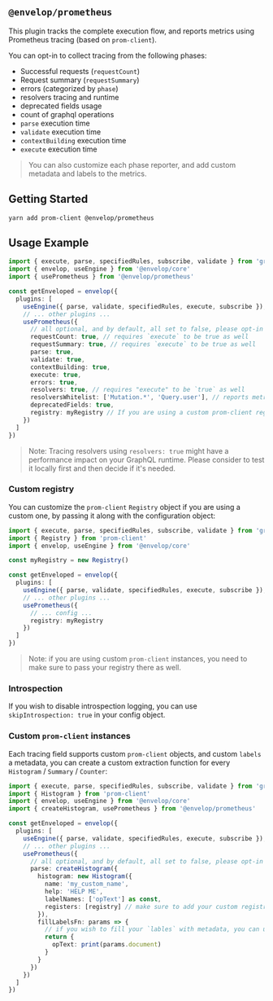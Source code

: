 ## `@envelop/prometheus`

This plugin tracks the complete execution flow, and reports metrics using Prometheus tracing (based
on `prom-client`).

You can opt-in to collect tracing from the following phases:

- Successful requests (`requestCount`)
- Request summary (`requestSummary`)
- errors (categorized by `phase`)
- resolvers tracing and runtime
- deprecated fields usage
- count of graphql operations
- `parse` execution time
- `validate` execution time
- `contextBuilding` execution time
- `execute` execution time

> You can also customize each phase reporter, and add custom metadata and labels to the metrics.

## Getting Started

```
yarn add prom-client @envelop/prometheus
```

## Usage Example

```ts
import { execute, parse, specifiedRules, subscribe, validate } from 'graphql'
import { envelop, useEngine } from '@envelop/core'
import { usePrometheus } from '@envelop/prometheus'

const getEnveloped = envelop({
  plugins: [
    useEngine({ parse, validate, specifiedRules, execute, subscribe }),
    // ... other plugins ...
    usePrometheus({
      // all optional, and by default, all set to false, please opt-in to the metrics you wish to get
      requestCount: true, // requires `execute` to be true as well
      requestSummary: true, // requires `execute` to be true as well
      parse: true,
      validate: true,
      contextBuilding: true,
      execute: true,
      errors: true,
      resolvers: true, // requires "execute" to be `true` as well
      resolversWhitelist: ['Mutation.*', 'Query.user'], // reports metrics als for these resolvers, leave `undefined` to report all fields
      deprecatedFields: true,
      registry: myRegistry // If you are using a custom prom-client registry, please set it here
    })
  ]
})
```

> Note: Tracing resolvers using `resolvers: true` might have a performance impact on your GraphQL
> runtime. Please consider to test it locally first and then decide if it's needed.

### Custom registry

You can customize the `prom-client` `Registry` object if you are using a custom one, by passing it
along with the configuration object:

```ts
import { execute, parse, specifiedRules, subscribe, validate } from 'graphql'
import { Registry } from 'prom-client'
import { envelop, useEngine } from '@envelop/core'

const myRegistry = new Registry()

const getEnveloped = envelop({
  plugins: [
    useEngine({ parse, validate, specifiedRules, execute, subscribe }),
    // ... other plugins ...
    usePrometheus({
      // ... config ...
      registry: myRegistry
    })
  ]
})
```

> Note: if you are using custom `prom-client` instances, you need to make sure to pass your registry
> there as well.

### Introspection

If you wish to disable introspection logging, you can use `skipIntrospection: true` in your config
object.

### Custom `prom-client` instances

Each tracing field supports custom `prom-client` objects, and custom `labels` a metadata, you can
create a custom extraction function for every `Histogram` / `Summary` / `Counter`:

```ts
import { execute, parse, specifiedRules, subscribe, validate } from 'graphql'
import { Histogram } from 'prom-client'
import { envelop, useEngine } from '@envelop/core'
import { createHistogram, usePrometheus } from '@envelop/prometheus'

const getEnveloped = envelop({
  plugins: [
    useEngine({ parse, validate, specifiedRules, execute, subscribe }),
    // ... other plugins ...
    usePrometheus({
      // all optional, and by default, all set to false, please opt-in to the metrics you wish to get
      parse: createHistogram({
        histogram: new Histogram({
          name: 'my_custom_name',
          help: 'HELP ME',
          labelNames: ['opText'] as const,
          registers: [registry] // make sure to add your custom registry, if you are not using the default one
        }),
        fillLabelsFn: params => {
          // if you wish to fill your `lables` with metadata, you can use the params in order to get access to things like DocumentNode, operationName, operationType, `error` (for error metrics) and `info` (for resolvers metrics)
          return {
            opText: print(params.document)
          }
        }
      })
    })
  ]
})
```

